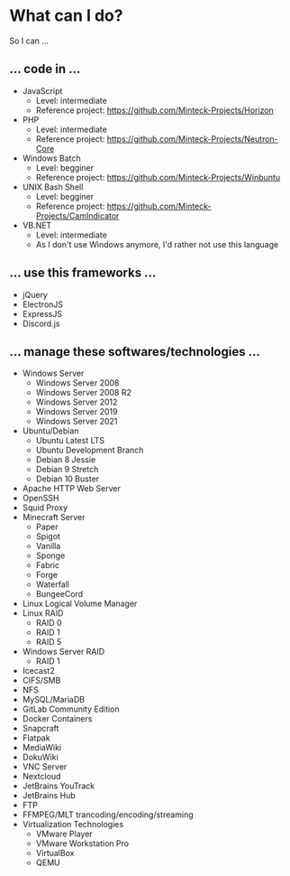 # What can I do?
So I can ...

## ... code in ...
* JavaScript
  * Level: intermediate
  * Reference project: https://github.com/Minteck-Projects/Horizon
* PHP
  * Level: intermediate
  * Reference project: https://github.com/Minteck-Projects/Neutron-Core
* Windows Batch
  * Level: begginer
  * Reference project: https://github.com/Minteck-Projects/Winbuntu
* UNIX Bash Shell
  * Level: begginer
  * Reference project: https://github.com/Minteck-Projects/CamIndicator
* VB.NET
  * Level: intermediate
  * As I don't use Windows anymore, I'd rather not use this language

## ... use this frameworks ...
* jQuery
* ElectronJS
* ExpressJS
* Discord.js

## ... manage these softwares/technologies ...
* Windows Server
  * Windows Server 2008
  * Windows Server 2008 R2
  * Windows Server 2012
  * Windows Server 2019
  * Windows Server 2021
* Ubuntu/Debian
  * Ubuntu Latest LTS
  * Ubuntu Development Branch
  * Debian 8 Jessie
  * Debian 9 Stretch
  * Debian 10 Buster
* Apache HTTP Web Server
* OpenSSH
* Squid Proxy
* Minecraft Server
  * Paper
  * Spigot
  * Vanilla
  * Sponge
  * Fabric
  * Forge
  * Waterfall
  * BungeeCord
* Linux Logical Volume Manager
* Linux RAID
  * RAID 0
  * RAID 1
  * RAID 5
* Windows Server RAID
  * RAID 1
* Icecast2
* CIFS/SMB
* NFS
* MySQL/MariaDB
* GitLab Community Edition
* Docker Containers
* Snapcraft
* Flatpak
* MediaWiki
* DokuWiki
* VNC Server
* Nextcloud
* JetBrains YouTrack
* JetBrains Hub
* FTP
* FFMPEG/MLT trancoding/encoding/streaming
* Virtualization Technologies
  * VMware Player
  * VMware Workstation Pro
  * VirtualBox
  * QEMU
